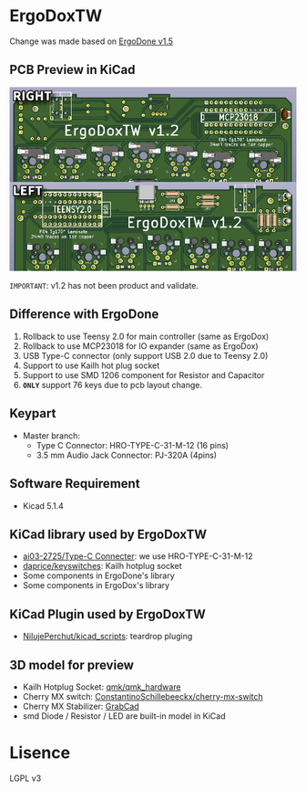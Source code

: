 # ErgoDoxTW
Change was made based on [ErgoDone v1.5](https://github.com/ktec-hq/ErgoDone/commit/091d1d12327a9dc95b3b4be09c8e6d85ce0d4d30)  

## PCB Preview in KiCad
![pcb preview](https://raw.githubusercontent.com/Keyman-Taiwan/ErgoDoxTW/master/pcb_preview.png)

`IMPORTANT`: v1.2 has not been product and validate.

## Difference with ErgoDone
1. Rollback to use Teensy 2.0 for main controller (same as ErgoDox)
2. Rollback to use MCP23018 for IO expander (same as ErgoDox)
3. USB Type-C connector (only support USB 2.0 due to Teensy 2.0)
4. Support to use Kailh hot plug socket
5. Support to use SMD 1206 component for Resistor and Capacitor
6. **`ONLY`** support 76 keys due to pcb layout change.

## Keypart
* Master branch:
  * Type C Connector: HRO-TYPE-C-31-M-12 (16 pins)
  * 3.5 mm Audio Jack Connector: PJ-320A (4pins)

## Software Requirement
* Kicad 5.1.4

## KiCad library used by ErgoDoxTW
* [ai03-2725/Type-C Connecter](https://github.com/ai03-2725/Type-C.pretty): we use HRO-TYPE-C-31-M-12
* [daprice/keyswitches](https://github.com/daprice/keyswitches.pretty): Kailh hotplug socket
* Some components in ErgoDone's library
* Some components in ErgoDox's library

## KiCad Plugin used by ErgoDoxTW
* [NilujePerchut/kicad_scripts](https://github.com/NilujePerchut/kicad_scripts): teardrop pluging

## 3D model for preview
* Kailh Hotplug Socket: [qmk/qmk_hardware](https://github.com/qmk/qmk_hardware/tree/master/components)
* Cherry MX switch: [ConstantinoSchillebeeckx/cherry-mx-switch](https://github.com/ConstantinoSchillebeeckx/cherry-mx-switch)
* Cherry MX Stabilizer: [GrabCad](https://grabcad.com/library/cherry-mx-stabilizer-mx-1)
* smd Diode / Resistor / LED are built-in model in KiCad

# Lisence
LGPL v3
